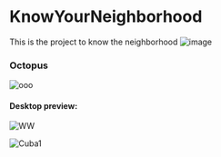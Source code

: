 # KnowYourNeighborhood
This is the project to know the neighborhood
![image](https://user-images.githubusercontent.com/58412924/141467419-582deb44-8fa3-4484-9bf6-57b128c82c55.png)

### Octopus
![ooo](https://www.google.com/url?sa=i&url=https%3A%2F%2Fwww.youtube.com%2Fwatch%3Fv%3DetM_zG3_PCc&psig=AOvVaw1KDWZg_hdAlTtq1x16hoYl&ust=1636819040086000&source=images&cd=vfe&ved=0CAsQjRxqFwoTCJC4wNOYk_QCFQAAAAAdAAAAABAE)

#### Desktop preview:
![WW](https://user-images.githubusercontent.com/59063950/90841957-1181b200-e32c-11ea-8829-77f1760d9125.png)

![Cuba1](../dorothea-oldani-_Jkoj5toA7M-unsplash.jpg)
